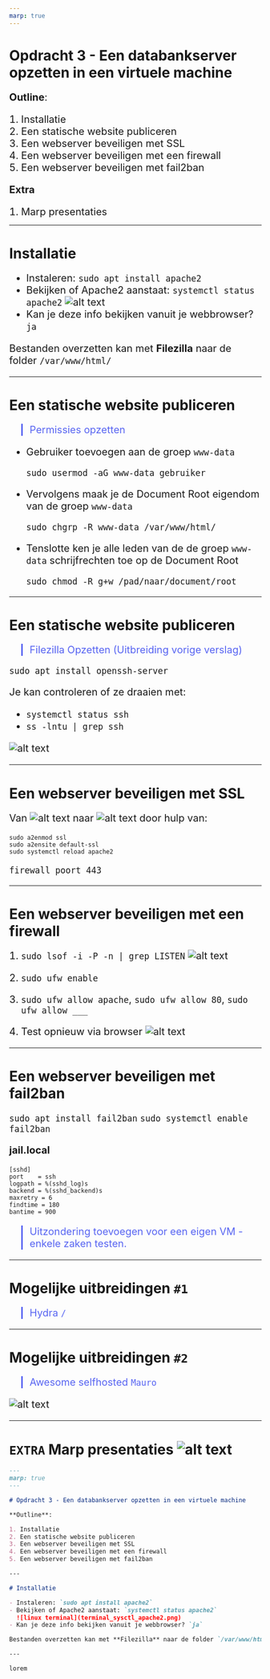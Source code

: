 ```yaml
---
marp: true
---
```


<style>
    p, ul, li {font-size: 20px;}
    a{color:grey; text-decoration:underline;}
    a:hover{color:#eee;}
    section{justify-content:flex-start;}blockquote{
      color: #5865f2;
      border-left: 0.25em solid #5865f2;
   }
</style>

# Opdracht 3 - Een databankserver opzetten in een virtuele machine

**Outline**:

1. Installatie
2. Een statische website publiceren
3. Een webserver beveiligen met SSL
4. Een webserver beveiligen met een firewall
5. Een webserver beveiligen met fail2ban

**Extra**

1. Marp presentaties

---

# Installatie

- Instaleren: `sudo apt install apache2`
- Bekijken of Apache2 aanstaat: `systemctl status apache2`
  ![alt text](image-2.png)
- Kan je deze info bekijken vanuit je webbrowser? `ja`

Bestanden overzetten kan met **Filezilla** naar de folder `/var/www/html/`

---

# Een statische website publiceren

> Permissies opzetten

- Gebruiker toevoegen aan de groep `www-data`
  ```
  sudo usermod -aG www-data gebruiker
  ```
- Vervolgens maak je de Document Root eigendom van de groep `www-data`
  ```
  sudo chgrp -R www-data /var/www/html/
  ```
- Tenslotte ken je alle leden van de de groep `www-data` schrijfrechten toe op de Document Root
  ```
  sudo chmod -R g+w /pad/naar/document/root
  ```

---

# Een statische website publiceren

> Filezilla Opzetten (Uitbreiding vorige verslag)

`sudo apt install openssh-server`

Je kan controleren of ze draaien met:

- `systemctl status ssh`
- `ss -lntu | grep ssh`

![alt text](<sftp___sera@192.168.56.20 - FileZilla 11_03_2024 14_09_40.png>)

---

# Een webserver beveiligen met SSL

Van ![alt text](image-4.png) naar ![alt text](image-6.png) door hulp van:

```
sudo a2enmod ssl
sudo a2ensite default-ssl
sudo systemctl reload apache2
```

`firewall poort 443`

---

# Een webserver beveiligen met een firewall

1. `sudo lsof -i -P -n | grep LISTEN`
   ![alt text](image-7.png)

2. `sudo ufw enable`
3. `sudo ufw allow apache`, `sudo ufw allow 80`, `sudo ufw allow ___`
4. Test opnieuw via browser
   ![alt text](image-6.png)

---

# Een webserver beveiligen met fail2ban

`sudo apt install fail2ban`
`sudo systemctl enable fail2ban`

**jail.local**

```
[sshd]
port    = ssh
logpath = %(sshd_log)s
backend = %(sshd_backend)s
maxretry = 6
findtime = 180
bantime = 900
```

> Uitzondering toevoegen voor een eigen VM - enkele zaken testen.

---

# Mogelijke uitbreidingen `#1`

> Hydra
> `/`

---

# Mogelijke uitbreidingen `#2`

> Awesome selfhosted
> `Mauro`

![alt text](image.png)

---

# `EXTRA` Marp presentaties ![alt text](image-1.png)

```md
---
marp: true
---

# Opdracht 3 - Een databankserver opzetten in een virtuele machine

**Outline**:

1. Installatie
2. Een statische website publiceren
3. Een webserver beveiligen met SSL
4. Een webserver beveiligen met een firewall
5. Een webserver beveiligen met fail2ban

---

# Installatie

- Instaleren: `sudo apt install apache2`
- Bekijken of Apache2 aanstaat: `systemctl status apache2`
  ![linux terminal](terminal_sysctl_apache2.png)
- Kan je deze info bekijken vanuit je webbrowser? `ja`

Bestanden overzetten kan met **Filezilla** naar de folder `/var/www/html/`

---

lorem
```

